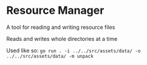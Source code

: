 # Resource Manager
A tool for reading and writing resource files

Reads and writes whole directories at a time

Used like so:
`go run . -i ../../src/assets/data/ -o ../../src/assets/data/ -m unpack`